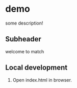 # demo

some description!

## Subheader 

welcome to match

## Local development
 
 1. Open index.html in browser.
 